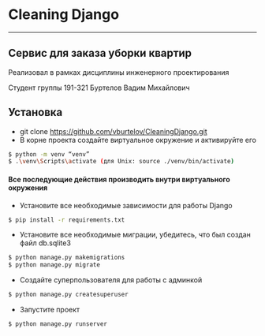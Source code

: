 # Cleaning Django 
____

## Сервис для заказа уборки квартир

Реализовал в рамках дисциплины инженерного проектирования 

Студент группы 191-321 Буртелов Вадим Михайлович

## Установка
* git clone https://github.com/vburtelov/CleaningDjango.git
* В корне проекта создайте виртуальное окружение и активируйте его
```sh
$ python -m venv “venv”
$ .\venv\Scripts\activate (для Unix: source ./venv/bin/activate)
```
#### Все последующие действия производить внутри виртуального окружения

* Установите все необходимые зависимости для работы Django

```sh
$ pip install -r requirements.txt
```

* Установите все необходимые миграции, убедитесь, что был создан файл db.sqlite3

```sh
$ python manage.py makemigrations
$ python manage.py migrate
```

* Создайте суперпользователя для работы с админкой

```sh
$ python manage.py createsuperuser
```

* Запустите проект

```sh
$ python manage.py runserver
```



```
